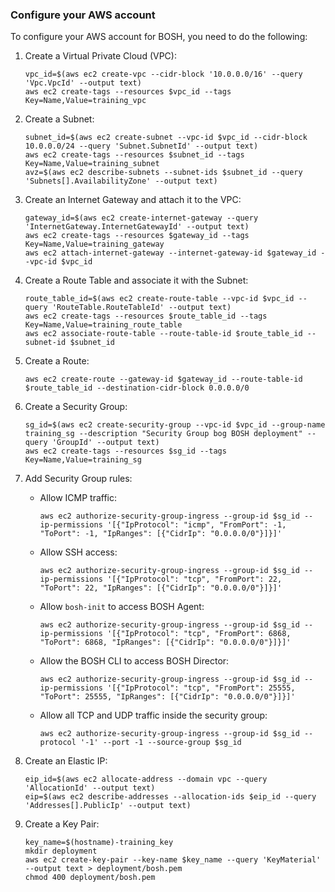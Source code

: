 ### Configure your AWS account

To configure your AWS account for BOSH, you need to do the following:

1. Create a Virtual Private Cloud (VPC):
    ```
    vpc_id=$(aws ec2 create-vpc --cidr-block '10.0.0.0/16' --query 'Vpc.VpcId' --output text)
    aws ec2 create-tags --resources $vpc_id --tags Key=Name,Value=training_vpc
    ```

2. Create a Subnet:
    ```
    subnet_id=$(aws ec2 create-subnet --vpc-id $vpc_id --cidr-block 10.0.0.0/24 --query 'Subnet.SubnetId' --output text)
    aws ec2 create-tags --resources $subnet_id --tags Key=Name,Value=training_subnet
    avz=$(aws ec2 describe-subnets --subnet-ids $subnet_id --query 'Subnets[].AvailabilityZone' --output text)
    ```

3. Create an Internet Gateway and attach it to the VPC:
    ```
    gateway_id=$(aws ec2 create-internet-gateway --query 'InternetGateway.InternetGatewayId' --output text)
    aws ec2 create-tags --resources $gateway_id --tags Key=Name,Value=training_gateway
    aws ec2 attach-internet-gateway --internet-gateway-id $gateway_id --vpc-id $vpc_id
    ```

4. Create a Route Table and associate it with the Subnet:
    ```
    route_table_id=$(aws ec2 create-route-table --vpc-id $vpc_id --query 'RouteTable.RouteTableId' --output text)
    aws ec2 create-tags --resources $route_table_id --tags Key=Name,Value=training_route_table
    aws ec2 associate-route-table --route-table-id $route_table_id --subnet-id $subnet_id
    ```

5. Create a Route:
    ```
    aws ec2 create-route --gateway-id $gateway_id --route-table-id $route_table_id --destination-cidr-block 0.0.0.0/0
    ```

6. Create a Security Group:
    ```
    sg_id=$(aws ec2 create-security-group --vpc-id $vpc_id --group-name training_sg --description "Security Group bog BOSH deployment" --query 'GroupId' --output text)
    aws ec2 create-tags --resources $sg_id --tags Key=Name,Value=training_sg
    ```

7. Add Security Group rules:

    * Allow ICMP traffic:
        ```
        aws ec2 authorize-security-group-ingress --group-id $sg_id --ip-permissions '[{"IpProtocol": "icmp", "FromPort": -1, "ToPort": -1, "IpRanges": [{"CidrIp": "0.0.0.0/0"}]}]'
        ```

    * Allow SSH access:
        ```
        aws ec2 authorize-security-group-ingress --group-id $sg_id --ip-permissions '[{"IpProtocol": "tcp", "FromPort": 22, "ToPort": 22, "IpRanges": [{"CidrIp": "0.0.0.0/0"}]}]'
        ```

    * Allow `bosh-init` to access BOSH Agent:
        ```
        aws ec2 authorize-security-group-ingress --group-id $sg_id --ip-permissions '[{"IpProtocol": "tcp", "FromPort": 6868, "ToPort": 6868, "IpRanges": [{"CidrIp": "0.0.0.0/0"}]}]'
        ```

    * Allow the BOSH CLI to access BOSH Director:
        ```
        aws ec2 authorize-security-group-ingress --group-id $sg_id --ip-permissions '[{"IpProtocol": "tcp", "FromPort": 25555, "ToPort": 25555, "IpRanges": [{"CidrIp": "0.0.0.0/0"}]}]'
        ```

    * Allow all TCP and UDP traffic inside the security group:
        ```
        aws ec2 authorize-security-group-ingress --group-id $sg_id --protocol '-1' --port -1 --source-group $sg_id
        ```

8. Create an Elastic IP:
    ```
    eip_id=$(aws ec2 allocate-address --domain vpc --query 'AllocationId' --output text)
    eip=$(aws ec2 describe-addresses --allocation-ids $eip_id --query 'Addresses[].PublicIp' --output text)
    ```

9. Create a Key Pair:
    ```
    key_name=$(hostname)-training_key
    mkdir deployment
    aws ec2 create-key-pair --key-name $key_name --query 'KeyMaterial' --output text > deployment/bosh.pem
    chmod 400 deployment/bosh.pem
    ```
